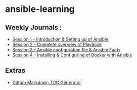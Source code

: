 # ansible-learning

## Weekly Journals :

- [Session 1 - Introduction & Setting up of Ansible](session-1/session-1.md)
- [Session 2 - Complete overview of Playbook](session-2/session-2.md)
- [Session 3 - Ansible configuration file & Ansible Facts](session-3/session-3.md)
- [Session 4 - Installing & Configuring of Docker with Ansible](session-4/session-4.md)
<!-- - [Week 1 Journal](journal/week1.md)
- [Week 2 Journal](journal/week2.md) -->


## Extras
- [Github Markdown TOC Generator](https://ecotrust-canada.github.io/markdown-toc/)
